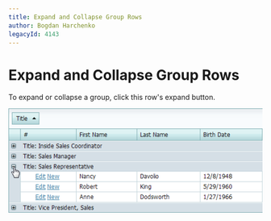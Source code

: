 ```yaml
---
title: Expand and Collapse Group Rows
author: Bogdan Harchenko
legacyId: 4143
---
```

# Expand and Collapse Group Rows
To expand or collapse a group, click this row's expand button.

![ASPxGridView_ExpandGroup](../../../images/img7156.png)